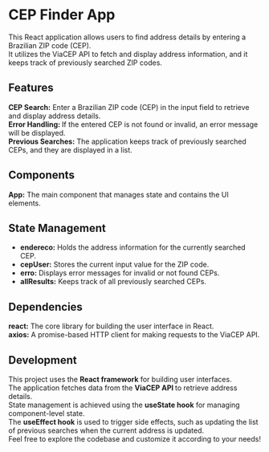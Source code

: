 <h1>CEP Finder App</h1>
This React application allows users to find address details by entering a Brazilian ZIP code (CEP). </br>
It utilizes the ViaCEP API to fetch and display address information, and it keeps track of previously searched ZIP codes.

<h2>Features</h2>
<b>CEP Search:</b> Enter a Brazilian ZIP code (CEP) in the input field to retrieve and display address details. </br>
<b>Error Handling: </b>If the entered CEP is not found or invalid, an error message will be displayed.</br>
<b>Previous Searches:</b> The application keeps track of previously searched CEPs, and they are displayed in a list.

<h2>Components</h2>

<b>App:</b> The main component that manages state and contains the UI elements.

<h2>State Management</h2>
<ul>
<li><b>endereco:</b> Holds the address information for the currently searched CEP.</li>
<li><b>cepUser:</b> Stores the current input value for the ZIP code.</li>
<li><b>erro:</b> Displays error messages for invalid or not found CEPs.</li>
<li><b>allResults:</b> Keeps track of all previously searched CEPs.</li>
</ul>

<h2>Dependencies</h2>
<b>react:</b> The core library for building the user interface in React. </br>
<b>axios:</b> A promise-based HTTP client for making requests to the ViaCEP API.

<h2>Development</h2>
This project uses the <b>React framework</b> for building user interfaces.</br>
The application fetches data from the <b>ViaCEP API </b>to retrieve address details.</br>
State management is achieved using the <b>useState hook</b> for managing component-level state.</br>
The <b>useEffect hook</b> is used to trigger side effects, such as updating the list of previous searches when the current address is updated.</br>
Feel free to explore the codebase and customize it according to your needs!

